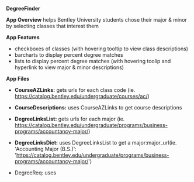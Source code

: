 **DegreeFinder**

**App Overview**
helps Bentley University students chose their major & minor by selecting classes that interest them

**App Features**
- checkboxes of classes (with hovering tooltip to view class descriptions)
- barcharts to display percent degree matches
- lists to display percent degree matches (with hovering toolip and hyperlink to view major & minor descriptions)

**App Files**
- **CourseAZLinks:** gets urls for each class code (ie. https://catalog.bentley.edu/undergraduate/courses/ac/)
- **CourseDescriptions:** uses CourseAZLinks to get course descriptions
  
- **DegreeLinksList:** gets urls for each major (ie. https://catalog.bentley.edu/undergraduate/programs/business-programs/accountancy-major/)
- **DegreeLinksDict:** uses DegreeLinksList to get a major:major_url(ie. 'Accounting Major (B.S.)': 'https://catalog.bentley.edu/undergraduate/programs/business-programs/accountancy-major/')
- DegreeReq: uses 
